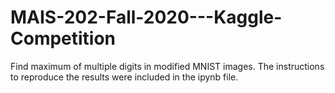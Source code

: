 # MAIS-202-Fall-2020---Kaggle-Competition
Find maximum of multiple digits in modified MNIST images.
The instructions to reproduce the results were included in the ipynb file.
